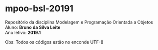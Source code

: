 # mpoo-bsl-20191
Repositório da disciplina Modelagem e Programação Orientada a Objetos
<br>Aluno: <b>Bruno da Silva Leite</b>
<br>Ano letivo: <b>2019.1</b>

Obs: Todos os códigos estão no enconde UTF-8
